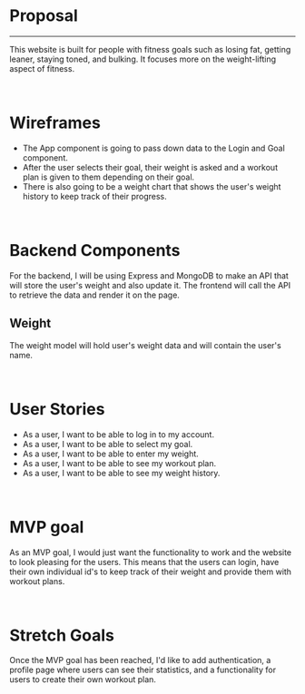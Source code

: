 <h1>Proposal</h1>
<hr>
<p>This website is built for people with fitness goals such as losing fat, getting leaner, staying toned, and bulking. It focuses more on the weight-lifting aspect of fitness. </p>
<br>
<h1>Wireframes</h1>
<ul>
    <li>The App component is going to pass down data to the Login and Goal component.
</li>
    <li>After the user selects their goal, their weight is asked and a workout plan is given to them depending on their goal.</li>
    <li>There is also going to be a weight chart that shows the user's weight history to keep track of their progress.</li>
</ul>
<br>
<h1>Backend Components</h1>
<p>For the backend, I will be using Express and MongoDB to make an API that will store the user's weight and also update it. The frontend will call the API to retrieve the data and render it on the page.
</p>
<h2>Weight</h2>
<p>The weight model will hold user's weight data and will contain the user's name.</p>
<br>
<h1>User Stories</h1>
<ul>
    <li>As a user, I want to be able to log in to my account.</li>
    <li>As a user, I want to be able to select my goal.</li>
    <li>As a user, I want to be able to enter my weight.</li>
    <li>As a user, I want to be able to see my workout plan.</li>
    <li>As a user, I want to be able to see my weight history.</li>
</ul>
<br>
<h1>MVP goal</h1>
<p>As an MVP goal, I would just want the functionality to work and the website to look pleasing for the users. This means that the users can login, have their own individual id's to keep track of their weight and provide them with workout plans.</p>
<br>
<h1>Stretch Goals</h1>
<p>Once the MVP goal has been reached, I'd like to add authentication, a profile page where users can see their statistics, and a functionality for users to create their own workout plan.</p>
